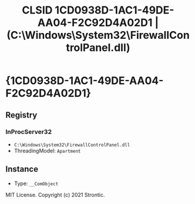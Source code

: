 ﻿---
title: "CLSID 1CD0938D-1AC1-49DE-AA04-F2C92D4A02D1 | (C:\\Windows\\System32\\FirewallControlPanel.dll)"
excerpt: What is COM-Object CLSID 1CD0938D-1AC1-49DE-AA04-F2C92D4A02D1?
---

# {1CD0938D-1AC1-49DE-AA04-F2C92D4A02D1}


## Registry


### InProcServer32

* `C:\Windows\System32\FirewallControlPanel.dll`
* ThreadingModel: `Apartment`

## Instance

* Type: `__ComObject`

MIT License. Copyright (c) 2021 Strontic.


